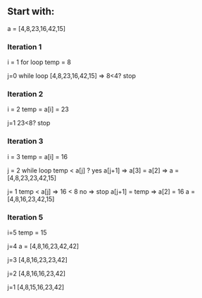 ## Start with:
a = [4,8,23,16,42,15]

### Iteration 1
i = 1 for loop
temp = 8

j=0 while loop
[4,8,23,16,42,15] => 8<4? stop

### Iteration 2
i = 2
temp = a[i] = 23

j=1
23<8? stop

### Iteration 3
i = 3
temp = a[i] = 16

j = 2 while loop
temp < a[j] ? yes
a[j+1] => a[3] = a[2] => a = [4,8,23,23,42,15]

j= 1
temp < a[j]  => 16 < 8 no => stop
a[j+1] = temp => a[2] = 16
a = [4,8,16,23,42,15]




### Iteration 5
i=5
temp = 15

j=4
a = [4,8,16,23,42,42]

j=3
[4,8,16,23,23,42]

j=2
[4,8,16,16,23,42]

j=1
[4,8,15,16,23,42]